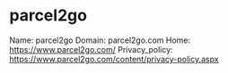 
# parcel2go

Name: parcel2go
Domain: parcel2go.com
Home: https://www.parcel2go.com/
Privacy_policy: https://www.parcel2go.com/content/privacy-policy.aspx
